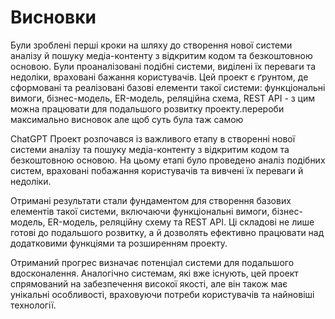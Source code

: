 # Висновки

Були зроблені перші кроки на шляху до створення нової системи аналізу й пошуку медіа-контенту з відкритим кодом та безкоштовною основою. Були проаналізовані подібні системи, виділені їх переваги та недоліки, враховані бажання користувачів. Цей проект є ґрунтом, де сформовані та реалізовані базові елементи такої системи: функціональні вимоги, бізнес-модель, ER-модель, реляційна схема, REST API - з цим можна працювати для подальшого розвитку проекту.перероби максимально висновок але  щоб суть була таж самою 

ChatGPT
Проект розпочався із важливого етапу в створенні нової системи аналізу та пошуку медіа-контенту з відкритим кодом та безкоштовною основою. На цьому етапі було проведено аналіз подібних систем, враховані побажання користувачів та вивчені їх переваги й недоліки.

Отримані результати стали фундаментом для створення базових елементів такої системи, включаючи функціональні вимоги, бізнес-модель, ER-модель, реляційну схему та REST API. Ці складові не лише готові до подальшого розвитку, а й дозволять ефективно працювати над додатковими функціями та розширенням проекту.

Отриманий прогрес визначає потенціал системи для подальшого вдосконалення. Аналогічно системам, які вже існують, цей проект спрямований на забезпечення високої якості, але він також має унікальні особливості, враховуючи потреби користувачів та найновіші технології.
